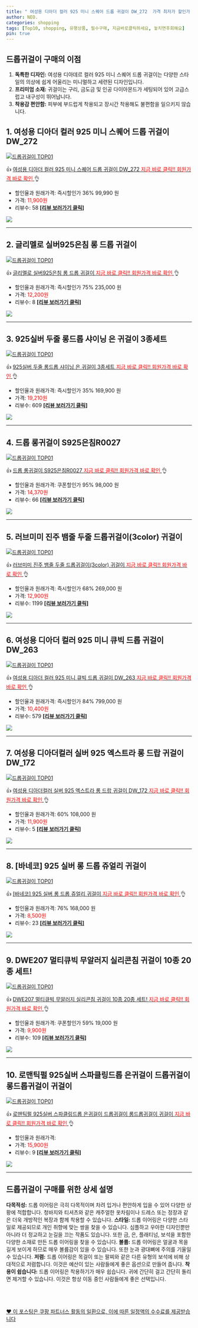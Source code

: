 ```yaml
---
title: " 여성용 디아더 컬러 925 미니 스퀘어 드롭 귀걸이 DW_272  가격 최저가 할인가 드롭귀걸이 최저가 추천 제품 비교"
author: NEO.
categories: shopping
tags: [Top10, shopping, 유행상품, 필수구매, 지금바로클릭하세요, 놓치면후회해요]
pin: true
---
```

## 드롭귀걸이 구매의 이점
1. **독특한 디자인:** 여성용 디아데르 컬러 925 미니 스퀘어 드롭 귀걸이는 다양한 스타일의 의상에 쉽게 어울리는 미니멀하고 세련된 디자인입니다.
2. **프리미엄 소재:** 귀걸이는 구리, 금도금 및 인공 다이아몬드가 세팅되어 있어 고급스럽고 내구성이 뛰어납니다.
3. **착용감 편안함:** 피부에 부드럽게 착용되고 장시간 착용해도 불편함을 일으키지 않습니다.

   

## 1.  여성용 디아더 컬러 925 미니 스퀘어 드롭 귀걸이 DW_272 

[![드롭귀걸이 TOP01](https://thumbnail7.coupangcdn.com/thumbnails/remote/490x490ex/image/retail/images/8254504444804668-2cf7b12a-ec03-471f-9f60-1fcc21cf61f8.jpg)](https://link.coupang.com/re/AFFSDP?lptag=AF3617701&subid=GithubCoopas&pageKey=6820562063&traceid=V0-153&itemId=16164329246&vendorItemId=83359919779)


👍 [ 여성용 디아더 컬러 925 미니 스퀘어 드롭 귀걸이 DW_272  <font color=red> 지금 바로 클릭!! 회원가격 바로 확인 </font> ](https://link.coupang.com/re/AFFSDP?lptag=AF3617701&subid=GithubCoopas&pageKey=6820562063&traceid=V0-153&itemId=16164329246&vendorItemId=83359919779) 👌 


- 할인율과 원래가격: 즉시할인가 36%  99,990   원
- 가격: <span style='color:red'>11,900원</span>
- 리뷰수: 58  [**[리뷰 보러가기 클릭]**](https://link.coupang.com/re/AFFSDP?lptag=AF3617701&subid=GithubCoopas&pageKey=6820562063&traceid=V0-153&itemId=16164329246&vendorItemId=83359919779)

[![](/discount_price.png)](https://link.coupang.com/re/AFFSDP?lptag=AF3617701&subid=GithubCoopas&pageKey=6820562063&traceid=V0-153&itemId=16164329246&vendorItemId=83359919779)

---


   

## 2.  글리멜로 실버925은침 롱 드롭 귀걸이 

[![드롭귀걸이 TOP01](https://thumbnail7.coupangcdn.com/thumbnails/remote/490x490ex/image/vendor_inventory/952c/aed3ddc26889e2791e9af45630a46d046058dc10fbc49af74ee943e9fed0.jpg)](https://link.coupang.com/re/AFFSDP?lptag=AF3617701&subid=GithubCoopas&pageKey=7421086748&traceid=V0-153&itemId=19250478913&vendorItemId=86366194012)


👍 [ 글리멜로 실버925은침 롱 드롭 귀걸이  <font color=red> 지금 바로 클릭!! 회원가격 바로 확인 </font> ](https://link.coupang.com/re/AFFSDP?lptag=AF3617701&subid=GithubCoopas&pageKey=7421086748&traceid=V0-153&itemId=19250478913&vendorItemId=86366194012) 👌 


- 할인율과 원래가격: 즉시할인가 75%  235,000   원
- 가격: <span style='color:red'>12,200원</span>
- 리뷰수: 8  [**[리뷰 보러가기 클릭]**](https://link.coupang.com/re/AFFSDP?lptag=AF3617701&subid=GithubCoopas&pageKey=7421086748&traceid=V0-153&itemId=19250478913&vendorItemId=86366194012)

[![](/discount_price.png)](https://link.coupang.com/re/AFFSDP?lptag=AF3617701&subid=GithubCoopas&pageKey=7421086748&traceid=V0-153&itemId=19250478913&vendorItemId=86366194012)

---


   

## 3.  925실버 두줄 롱드롭 샤이닝 은 귀걸이 3종세트 

[![드롭귀걸이 TOP01](https://thumbnail6.coupangcdn.com/thumbnails/remote/490x490ex/image/vendor_inventory/6c66/5ad2b306464b445e3e967a0a8fcf74b80d68788afa512db8908406d7fafd.jpg)](https://link.coupang.com/re/AFFSDP?lptag=AF3617701&subid=GithubCoopas&pageKey=7514832253&traceid=V0-153&itemId=19697996358&vendorItemId=86853844038)


👍 [ 925실버 두줄 롱드롭 샤이닝 은 귀걸이 3종세트  <font color=red> 지금 바로 클릭!! 회원가격 바로 확인 </font> ](https://link.coupang.com/re/AFFSDP?lptag=AF3617701&subid=GithubCoopas&pageKey=7514832253&traceid=V0-153&itemId=19697996358&vendorItemId=86853844038) 👌 


- 할인율과 원래가격: 즉시할인가 35%  169,900   원
- 가격: <span style='color:red'>19,210원</span>
- 리뷰수: 609  [**[리뷰 보러가기 클릭]**](https://link.coupang.com/re/AFFSDP?lptag=AF3617701&subid=GithubCoopas&pageKey=7514832253&traceid=V0-153&itemId=19697996358&vendorItemId=86853844038)

[![](/discount_price.png)](https://link.coupang.com/re/AFFSDP?lptag=AF3617701&subid=GithubCoopas&pageKey=7514832253&traceid=V0-153&itemId=19697996358&vendorItemId=86853844038)

---


   

## 4.  드롭 롱귀걸이 S925은침R0027 

[![드롭귀걸이 TOP01](https://thumbnail9.coupangcdn.com/thumbnails/remote/490x490ex/image/vendor_inventory/0980/6cfee04120f782727ee778c5283efa8b36ebdfcaa0378b0b5f4e688fc530.jpg)](https://link.coupang.com/re/AFFSDP?lptag=AF3617701&subid=GithubCoopas&pageKey=7228682960&traceid=V0-153&itemId=18336709689&vendorItemId=85481098189)


👍 [ 드롭 롱귀걸이 S925은침R0027  <font color=red> 지금 바로 클릭!! 회원가격 바로 확인 </font> ](https://link.coupang.com/re/AFFSDP?lptag=AF3617701&subid=GithubCoopas&pageKey=7228682960&traceid=V0-153&itemId=18336709689&vendorItemId=85481098189) 👌 


- 할인율과 원래가격: 쿠폰할인가 95%  98,000   원
- 가격: <span style='color:red'>14,370원</span>
- 리뷰수: 66  [**[리뷰 보러가기 클릭]**](https://link.coupang.com/re/AFFSDP?lptag=AF3617701&subid=GithubCoopas&pageKey=7228682960&traceid=V0-153&itemId=18336709689&vendorItemId=85481098189)

[![](/discount_price.png)](https://link.coupang.com/re/AFFSDP?lptag=AF3617701&subid=GithubCoopas&pageKey=7228682960&traceid=V0-153&itemId=18336709689&vendorItemId=85481098189)

---


   

## 5.  러브미미 진주 뱀줄 두줄 드롭귀걸이(3color) 귀걸이 

[![드롭귀걸이 TOP01](https://thumbnail7.coupangcdn.com/thumbnails/remote/490x490ex/image/vendor_inventory/6319/80ed57e984397329f081df687380c3756be8f2cd99375503255cf6c7a92f.JPG)](https://link.coupang.com/re/AFFSDP?lptag=AF3617701&subid=GithubCoopas&pageKey=6714288558&traceid=V0-153&itemId=15597543369&vendorItemId=5609280501)


👍 [ 러브미미 진주 뱀줄 두줄 드롭귀걸이(3color) 귀걸이  <font color=red> 지금 바로 클릭!! 회원가격 바로 확인 </font> ](https://link.coupang.com/re/AFFSDP?lptag=AF3617701&subid=GithubCoopas&pageKey=6714288558&traceid=V0-153&itemId=15597543369&vendorItemId=5609280501) 👌 


- 할인율과 원래가격: 즉시할인가 68%  269,000   원
- 가격: <span style='color:red'>12,900원</span>
- 리뷰수: 1199  [**[리뷰 보러가기 클릭]**](https://link.coupang.com/re/AFFSDP?lptag=AF3617701&subid=GithubCoopas&pageKey=6714288558&traceid=V0-153&itemId=15597543369&vendorItemId=5609280501)

[![](/discount_price.png)](https://link.coupang.com/re/AFFSDP?lptag=AF3617701&subid=GithubCoopas&pageKey=6714288558&traceid=V0-153&itemId=15597543369&vendorItemId=5609280501)

---


   

## 6.  여성용 디아더 컬러 925 미니 큐빅 드롭 귀걸이 DW_263 

[![드롭귀걸이 TOP01](https://thumbnail7.coupangcdn.com/thumbnails/remote/490x490ex/image/retail/images/466540488198435-e7635e17-8239-4f00-8ef9-ff7a743d565f.jpg)](https://link.coupang.com/re/AFFSDP?lptag=AF3617701&subid=GithubCoopas&pageKey=6820562066&traceid=V0-153&itemId=16164329279&vendorItemId=83359919811)


👍 [ 여성용 디아더 컬러 925 미니 큐빅 드롭 귀걸이 DW_263  <font color=red> 지금 바로 클릭!! 회원가격 바로 확인 </font> ](https://link.coupang.com/re/AFFSDP?lptag=AF3617701&subid=GithubCoopas&pageKey=6820562066&traceid=V0-153&itemId=16164329279&vendorItemId=83359919811) 👌 


- 할인율과 원래가격: 즉시할인가 84%  799,000   원
- 가격: <span style='color:red'>10,400원</span>
- 리뷰수: 579  [**[리뷰 보러가기 클릭]**](https://link.coupang.com/re/AFFSDP?lptag=AF3617701&subid=GithubCoopas&pageKey=6820562066&traceid=V0-153&itemId=16164329279&vendorItemId=83359919811)

[![](/discount_price.png)](https://link.coupang.com/re/AFFSDP?lptag=AF3617701&subid=GithubCoopas&pageKey=6820562066&traceid=V0-153&itemId=16164329279&vendorItemId=83359919811)

---


   

## 7.  여성용 디아더컬러 실버 925 엑스트라 롱 드랍 귀걸이 DW_172 

[![드롭귀걸이 TOP01](https://thumbnail10.coupangcdn.com/thumbnails/remote/490x490ex/image/retail/images/4283211260443552-359df165-daff-4e28-8006-36c79fd060ec.jpg)](https://link.coupang.com/re/AFFSDP?lptag=AF3617701&subid=GithubCoopas&pageKey=6523427998&traceid=V0-153&itemId=14462556907&vendorItemId=81705985907)


👍 [ 여성용 디아더컬러 실버 925 엑스트라 롱 드랍 귀걸이 DW_172  <font color=red> 지금 바로 클릭!! 회원가격 바로 확인 </font> ](https://link.coupang.com/re/AFFSDP?lptag=AF3617701&subid=GithubCoopas&pageKey=6523427998&traceid=V0-153&itemId=14462556907&vendorItemId=81705985907) 👌 


- 할인율과 원래가격: 60%  108,000   원
- 가격: <span style='color:red'>11,900원</span>
- 리뷰수: 5  [**[리뷰 보러가기 클릭]**](https://link.coupang.com/re/AFFSDP?lptag=AF3617701&subid=GithubCoopas&pageKey=6523427998&traceid=V0-153&itemId=14462556907&vendorItemId=81705985907)

[![](/discount_price.png)](https://link.coupang.com/re/AFFSDP?lptag=AF3617701&subid=GithubCoopas&pageKey=6523427998&traceid=V0-153&itemId=14462556907&vendorItemId=81705985907)

---


   

## 8.  [바네코] 925 실버 롱 드롭 쥬얼리 귀걸이 

[![드롭귀걸이 TOP01](https://thumbnail8.coupangcdn.com/thumbnails/remote/490x490ex/image/vendor_inventory/692a/bc9da5dc13f70e492d40e3971a3a4052ff2c517fdca6625677040721984a.jpg)](https://link.coupang.com/re/AFFSDP?lptag=AF3617701&subid=GithubCoopas&pageKey=7759991952&traceid=V0-153&itemId=20923747445&vendorItemId=87990563801)


👍 [ [바네코] 925 실버 롱 드롭 쥬얼리 귀걸이  <font color=red> 지금 바로 클릭!! 회원가격 바로 확인 </font> ](https://link.coupang.com/re/AFFSDP?lptag=AF3617701&subid=GithubCoopas&pageKey=7759991952&traceid=V0-153&itemId=20923747445&vendorItemId=87990563801) 👌 


- 할인율과 원래가격: 76%  168,000   원
- 가격: <span style='color:red'>8,500원</span>
- 리뷰수: 23  [**[리뷰 보러가기 클릭]**](https://link.coupang.com/re/AFFSDP?lptag=AF3617701&subid=GithubCoopas&pageKey=7759991952&traceid=V0-153&itemId=20923747445&vendorItemId=87990563801)

[![](/discount_price.png)](https://link.coupang.com/re/AFFSDP?lptag=AF3617701&subid=GithubCoopas&pageKey=7759991952&traceid=V0-153&itemId=20923747445&vendorItemId=87990563801)

---


   

## 9.  DWE207 멀티큐빅 무알러지 실리콘침 귀걸이 10종 20종 세트! 

[![드롭귀걸이 TOP01](https://thumbnail6.coupangcdn.com/thumbnails/remote/490x490ex/image/vendor_inventory/0e09/89024611322831423f4e1f6814a4322b252014157dc309e5147ccc48f359.jpg)](https://link.coupang.com/re/AFFSDP?lptag=AF3617701&subid=GithubCoopas&pageKey=6612987560&traceid=V0-153&itemId=15003062830&vendorItemId=82225908639)


👍 [ DWE207 멀티큐빅 무알러지 실리콘침 귀걸이 10종 20종 세트!  <font color=red> 지금 바로 클릭!! 회원가격 바로 확인 </font> ](https://link.coupang.com/re/AFFSDP?lptag=AF3617701&subid=GithubCoopas&pageKey=6612987560&traceid=V0-153&itemId=15003062830&vendorItemId=82225908639) 👌 


- 할인율과 원래가격: 쿠폰할인가 59%  19,000   원
- 가격: <span style='color:red'>9,900원</span>
- 리뷰수: 109  [**[리뷰 보러가기 클릭]**](https://link.coupang.com/re/AFFSDP?lptag=AF3617701&subid=GithubCoopas&pageKey=6612987560&traceid=V0-153&itemId=15003062830&vendorItemId=82225908639)

[![](/discount_price.png)](https://link.coupang.com/re/AFFSDP?lptag=AF3617701&subid=GithubCoopas&pageKey=6612987560&traceid=V0-153&itemId=15003062830&vendorItemId=82225908639)

---


   

## 10.  로맨틱펄 925실버 스파클링드롭 은귀걸이 드롭귀걸이 롱드롭귀걸이 귀걸이 

[![드롭귀걸이 TOP01](https://thumbnail10.coupangcdn.com/thumbnails/remote/490x490ex/image/vendor_inventory/a046/4aa0e41437c8378729e6ef20e721b1f7811048e7278436b0447152b603de.jpg)](https://link.coupang.com/re/AFFSDP?lptag=AF3617701&subid=GithubCoopas&pageKey=290836727&traceid=V0-153&itemId=920228014&vendorItemId=83258857359)


👍 [ 로맨틱펄 925실버 스파클링드롭 은귀걸이 드롭귀걸이 롱드롭귀걸이 귀걸이  <font color=red> 지금 바로 클릭!! 회원가격 바로 확인 </font> ](https://link.coupang.com/re/AFFSDP?lptag=AF3617701&subid=GithubCoopas&pageKey=290836727&traceid=V0-153&itemId=920228014&vendorItemId=83258857359) 👌 


- 할인율과 원래가격: 
- 가격: <span style='color:red'>15,900원</span>
- 리뷰수: 9  [**[리뷰 보러가기 클릭]**](https://link.coupang.com/re/AFFSDP?lptag=AF3617701&subid=GithubCoopas&pageKey=290836727&traceid=V0-153&itemId=920228014&vendorItemId=83258857359)

[![](/discount_price.png)](https://link.coupang.com/re/AFFSDP?lptag=AF3617701&subid=GithubCoopas&pageKey=290836727&traceid=V0-153&itemId=920228014&vendorItemId=83258857359)

---
## 드롭귀걸이 구매를 위한 상세 설명
**다목적성:** 드롭 이어링은 극히 다목적이며 차려 입거나 편안하게 입을 수 있어 다양한 상황에 적합합니다. 청바지와 티셔츠와 같은 캐주얼한 옷차림이나 드레스 또는 정장과 같은 더욱 개방적인 복장과 함께 착용할 수 있습니다.
**스타일:** 드롭 이어링은 다양한 스타일로 제공되므로 개인 취향에 맞는 쌍을 찾을 수 있습니다. 심플하고 우아한 디자인뿐만 아니라 더 정교하고 눈길을 끄는 작품도 있습니다. 또한 금, 은, 플래티넘, 보석을 포함한 다양한 소재로 만든 드롭 이어링을 찾을 수 있습니다.
**볼륨:** 드롭 이어링은 얼굴과 목을 길게 보이게 하므로 매우 볼륨감이 있을 수 있습니다. 또한 눈과 광대뼈에 주의를 기울일 수 있습니다.
**저렴:** 드롭 이어링은 목걸이 또는 팔찌와 같은 다른 유형의 보석에 비해 상대적으로 저렴합니다. 이것은 예산이 있는 사람들에게 좋은 옵션으로 만들어 줍니다.
**착용이 쉽습니다:** 드롭 이어링은 착용하기가 매우 쉽습니다. 귀에 간단히 걸고 간단히 돌리면 제거할 수 있습니다. 이것은 항상 이동 중인 사람들에게 좋은 선택입니다.<br><br><br><br><br> [ ❤  이 포스팅은 쿠팡 파트너스 활동의 일환으로, 이에 따른 일정액의 수수료를 제공받습니다](https://link.coupang.com/a/bcEFyh)
